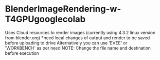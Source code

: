 # BlenderImageRendering-w-T4GPUgooglecolab
Uses Cloud resources to render images (currently using 4.3.2 linux version from blender.org) *need local changes of output and render to be saved before uploading to drive
Alternatively you can use 'EVEE' or 'WORKBENCH' as per need
NOTE: Change the file name and destination before execution

